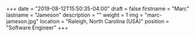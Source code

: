 +++
date = "2019-08-12T15:50:35-04:00"
draft = false
firstname = "Marc"
lastname = "Jameson"
description = ""
weight = 1
img = "marc-jameson.jpg"
location = "Raleigh, North Carolina (USA)"
position = "Software Engineer"
+++
